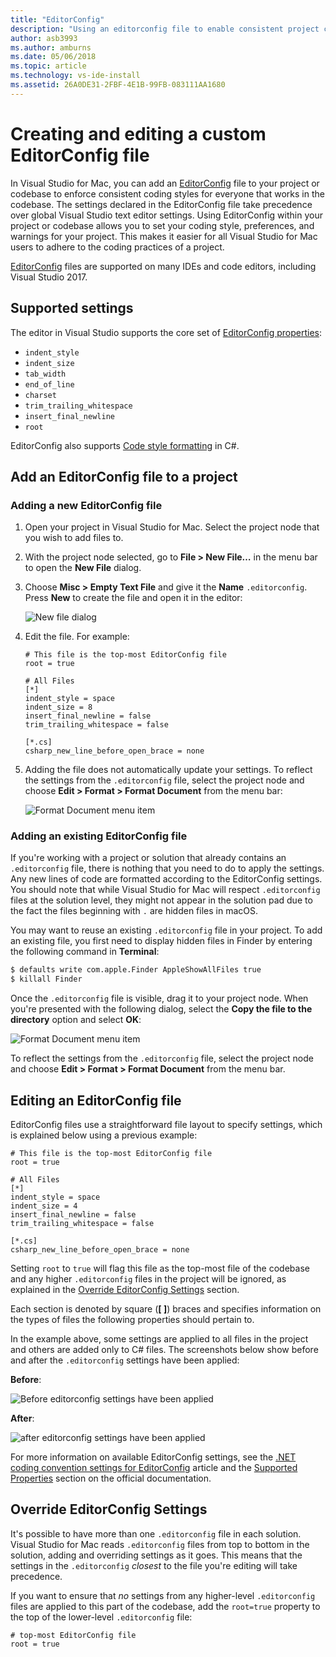 ```yaml
---
title: "EditorConfig"
description: "Using an editorconfig file to enable consistent project coding styles in Visual Studio for Mac."
author: asb3993
ms.author: amburns
ms.date: 05/06/2018
ms.topic: article
ms.technology: vs-ide-install
ms.assetid: 26A0DE31-2FBF-4E1B-99FB-083111AA1680
---
```


# Creating and editing a custom EditorConfig file

In Visual Studio for Mac, you can add an [EditorConfig](http://editorconfig.org/) file to your project or codebase to enforce consistent coding styles for everyone that works in the codebase. The settings declared in the EditorConfig file take precedence over global Visual Studio text editor settings. Using EditorConfig within your project or codebase allows you to set your coding style, preferences, and warnings for your project. This makes it easier for all Visual Studio for Mac users to adhere to the coding practices of a project.

[EditorConfig](http://editorconfig.org/) files are supported on many IDEs and code editors, including Visual Studio 2017. 

## Supported settings

The editor in Visual Studio supports the core set of [EditorConfig properties](http://editorconfig.org/#supported-properties):

- `indent_style`
- `indent_size`
- `tab_width`
- `end_of_line`
- `charset`
- `trim_trailing_whitespace`
- `insert_final_newline`
- `root`

EditorConfig also supports [Code style formatting](https://docs.microsoft.com/visualstudio/ide/editorconfig-code-style-settings-reference) in C#.

## Add an EditorConfig file to a project

### Adding a new EditorConfig file

1. Open your project in Visual Studio for Mac. Select the project node that you wish to add files to.

2. With the project node selected, go to **File > New File…** in the menu bar to open the **New File** dialog.

3. Choose **Misc > Empty Text File** and give it the **Name** `.editorconfig`. Press **New** to create the file and open it in the editor:

    ![New file dialog](media/editorconfig-image1.png)

4. Edit the file. For example:

    ```EditorConfig
    # This file is the top-most EditorConfig file
    root = true

    # All Files
    [*]
    indent_style = space
    indent_size = 8
    insert_final_newline = false
    trim_trailing_whitespace = false

    [*.cs]
    csharp_new_line_before_open_brace = none
    ```

4. Adding the file does not automatically update your settings. To reflect the settings from the `.editorconfig` file, select the project node and choose **Edit > Format > Format Document** from the menu bar:

    ![Format Document menu item](media/editorconfig-image2.png)

### Adding an existing EditorConfig file

If you're working with a project or solution that already contains an `.editorconfig` file, there is nothing that you need to do to apply the settings. Any new lines of code are formatted according to the EditorConfig settings. You should note that while Visual Studio for Mac will respect `.editorconfig` files at the solution level, they might not appear in the solution pad due to the fact the files beginning with `.` are hidden files in macOS.

You may want to reuse an existing `.editorconfig` file in your project. To add an existing file, you first need to display hidden files in Finder by entering the following command in **Terminal**:

```bash
$ defaults write com.apple.Finder AppleShowAllFiles true
$ killall Finder
```

Once the `.editorconfig` file is visible, drag it to your project node. When you're presented with the following dialog, select the **Copy the file to the directory** option and select **OK**:

![Format Document menu item](media/editorconfig-image3.png)

To reflect the settings from the `.editorconfig` file, select the project node and choose **Edit > Format > Format Document** from the menu bar.

## Editing an EditorConfig file

EditorConfig files use a straightforward file layout to specify settings, which is explained below using a previous example:


```EditorConfig
# This file is the top-most EditorConfig file
root = true

# All Files
[*]
indent_style = space
indent_size = 4
insert_final_newline = false
trim_trailing_whitespace = false

[*.cs]
csharp_new_line_before_open_brace = none
```

Setting `root` to `true` will flag this file as the top-most file of the codebase and any higher `.editorconfig` files in the project will be ignored, as explained in the [Override EditorConfig Settings](#override-editorconfig-settings) section.

Each section is denoted by square (**[ ]**) braces and specifies information on the types of files the following properties should pertain to.

In the example above, some settings are applied to all files in the project and others are added only to C# files. The screenshots below show before and after the `.editorconfig` settings have been applied:

**Before**:

![Before editorconfig settings have been applied](media/editorconfig-image4.png)

**After**:

![after editorconfig settings have been applied](media/editorconfig-image5.png)

For more information on available EditorConfig settings, see the [.NET coding convention settings for EditorConfig](https://docs.microsoft.com/visualstudio/ide/editorconfig-code-style-settings-reference) article and the [Supported Properties](http://editorconfig.org/#supported-properties) section on the official documentation.

## Override EditorConfig Settings

It's possible to have more than one `.editorconfig` file in each solution. Visual Studio for Mac reads `.editorconfig` files from top to bottom in the solution, adding and overriding settings as it goes. This means that the settings in the `.editorconfig` _closest_ to the file you're editing will take precedence. 

If you want to ensure that _no_ settings from any higher-level `.editorconfig` files are applied to this part of the codebase, add the `root=true` property to the top of the lower-level `.editorconfig` file:

```EditorConfig
# top-most EditorConfig file
root = true
```